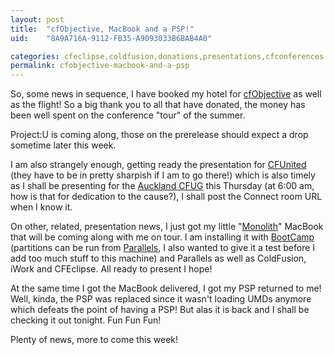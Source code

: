 ```yaml
---
layout: post
title:  "cfObjective, MacBook and a PSP!"
uid:	"8A9A716A-9112-FB35-A9093033B6BAB4A0"

categories: cfeclipse,coldfusion,donations,presentations,cfconferences
permalink: cfobjective-macbook-and-a-psp
---
```

So, some news in sequence, I have booked my hotel for <a href="http://www.cfobjective.com/">cfObjective</a> as well as the flight! So a big thank you to all that have donated, the money has been well spent on the conference "tour" of the summer.

Project:U is coming along, those on the prerelease should expect a drop sometime later this week.

I am also strangely enough, getting ready the presentation for <a href="http://www.cfunited.com/">CFUnited</a> (they have to be in pretty sharpish if I am to go there!) which is also timely as I shall be presenting for the <a href="http://www.cfug.co.nz/cfug/">Auckland CFUG</a> this Thursday (at 6:00 am, how is that for dedication to the cause?), I shall post the Connect room URL when I know it.

On other, related, presentation news, I just got my little "<a href="http://www.markdrew.co.uk/blog/index.cfm/2007/3/23/MacBook-naming-competition#c7FDC9DDB-1143-DB28-3A249A672E360791">Monolith</a>" MacBook that will be coming along with me on tour. I am installing it with <a href="http://www.apple.com/macosx/bootcamp/">BootCamp</a> (partitions can be run from <a href="http://www.parallels.com/">Parallels</a>, I also wanted to give it a test before I add too much stuff to this machine) and Parallels as well as ColdFusion, iWork and CFEclipse. All ready to present I hope!

At the same time I got the MacBook delivered, I got my PSP returned to me! Well, kinda, the PSP was replaced since it wasn't loading UMDs anymore which defeats the point of having a PSP! But alas it is back and I shall be checking it out tonight. Fun Fun Fun!

Plenty of news, more to come this week!